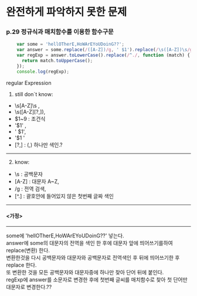 # 완전하게 파악하지 못한 문제

### p.29 정규식과 매치함수를 이용한 함수구문

```javascript
    var some = 'hellOTherE,HoWArEYoUDoinG??';
    var answer = some.replace(/([A-Z])/g, ' $1').replace(/\s([A-Z])\s/g, '$1 ').replace(/\s([A-Z][?,])/g, '$1');
    var regExp = answer.toLowerCase().replace(/^./, function (match) {
      return match.toUpperCase();
    });
    console.log(regExp);
```
 regular Expression   
1. still don`t know: 
  * \s[A-Z]\s ,  
  * \s([A-Z][?,]),  
  * $1~9 : 조건식  
  * '$1' ,        
  * ' $1',   
  * '$1 '  
  * [?,]    : (,) 하나만 색인.?    

---------------------

2. know:
  * \s : 공백문자  
  * [A-Z] : 대문자 A~Z,   
  * /g : 전역 검색,   
  * [^.] : 괄호안에 들어있지 않은 첫번째 글짜 색인  

----------------------

#### <가정>  
------
some에   'hellOTherE,HoWArEYoUDoinG??' 넣는다.   
answer에 some의 대문자의 전역을 색인 한 후에 대문자 앞에 띄어쓰기를하여 replace(변환) 한다.   
변환한것을 다시 공백문자와 대문자와 공백문자로 전역색인 후 뒤에 띄어쓰기한 후 replace 한다.  
또 변환한 것을 모든 공백문자와 대문자중에 하나만 찾아 단어 뒤에 붙인다.  
regExp에 answer를 소문자로 변경한 후에 첫번째 글씨를 매치함수로 찾아 첫 단어만 대문자로 변경한다.??  

